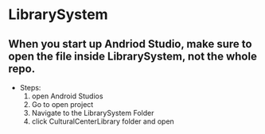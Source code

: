# LibrarySystem
## When you start up Andriod Studio, make sure to open the file inside LibrarySystem, not the whole repo. 
- Steps:
  1. open Android Studios
  2. Go to open project
  3. Navigate to the LibrarySystem Folder
  4. click CulturalCenterLibrary folder and open
